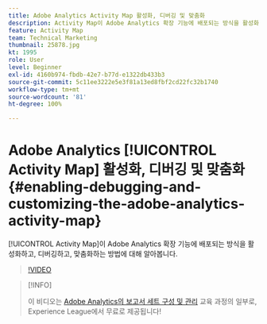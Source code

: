 ```yaml
---
title: Adobe Analytics Activity Map 활성화, 디버깅 및 맞춤화
description: Activity Map이 Adobe Analytics 확장 기능에 배포되는 방식을 활성화하고, 디버깅하고, 맞춤화하는 방법에 대해 알아봅니다.
feature: Activity Map
team: Technical Marketing
thumbnail: 25878.jpg
kt: 1995
role: User
level: Beginner
exl-id: 4160b974-fbdb-42e7-b77d-e1322db433b3
source-git-commit: 5c11ee3222e5e3f81a13ed8fbf2cd22fc32b1740
workflow-type: tm+mt
source-wordcount: '81'
ht-degree: 100%

---
```


# Adobe Analytics [!UICONTROL Activity Map] 활성화, 디버깅 및 맞춤화 {#enabling-debugging-and-customizing-the-adobe-analytics-activity-map}

[!UICONTROL Activity Map]이 Adobe Analytics 확장 기능에 배포되는 방식을 활성화하고, 디버깅하고, 맞춤화하는 방법에 대해 알아봅니다.

>[!VIDEO](https://video.tv.adobe.com/v/25878?quality=12)

>[!INFO]
>
> 이 비디오는 [Adobe Analytics의 보고서 세트 구성 및 관리](https://experienceleague.adobe.com/?recommended=Analytics-A-1-2021.1.administration) 교육 과정의 일부로, Experience League에서 무료로 제공됩니다!